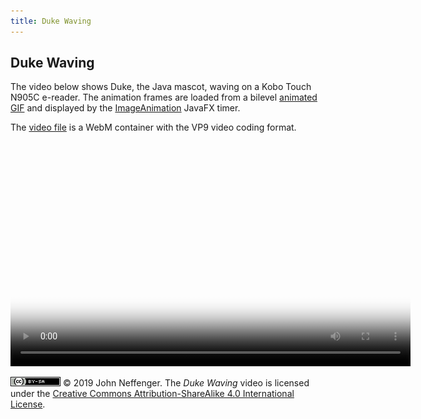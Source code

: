 ```yaml
---
title: Duke Waving
---
```


## Duke Waving

The video below shows Duke, the Java mascot, waving on a Kobo Touch N905C e-reader. The animation frames are loaded from a bilevel [animated GIF](https://github.com/jgneff/gif-duke) and displayed by the [ImageAnimation](https://github.com/jgneff/epd-javafx/blob/master/src/org/status6/epd/javafx/ImageAnimation.java) JavaFX timer.

The [video file](videos/duke-2019-03-22.webm "Download") is a WebM container with the VP9 video coding format.

<video src="videos/duke-2019-03-22.webm" poster="images/duke-2019-03-22-360.png" width="640" height="360" controls>
<p><em>To watch the video here, your browser must support the WebM format with VP9 encoding.</em></p>
</video>

[![CC BY-SA 4.0](images/by-sa.png)](http://creativecommons.org/licenses/by-sa/4.0/) © 2019 John Neffenger. The *Duke Waving* video is licensed under the [Creative Commons Attribution-ShareAlike 4.0 International License](http://creativecommons.org/licenses/by-sa/4.0/).
